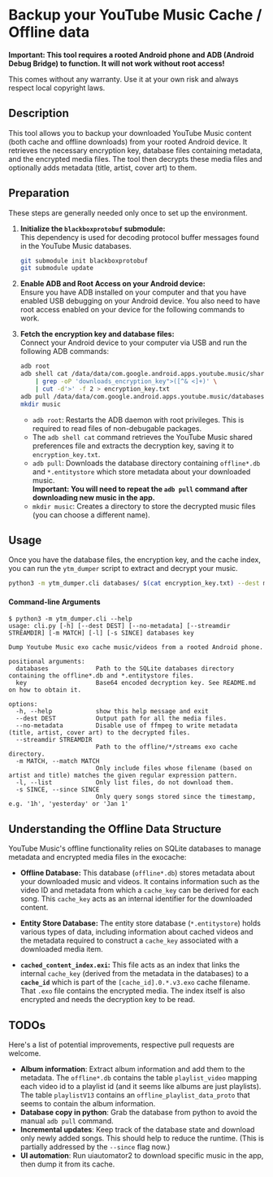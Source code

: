 # Backup your YouTube Music Cache / Offline data

**Important: This tool requires a rooted Android phone and ADB (Android Debug Bridge) to function. It will not work without root access!**

This comes without any warranty. Use it at your own risk and always respect local copyright laws.

## Description

This tool allows you to backup your downloaded YouTube Music content (both cache and offline downloads) from your rooted Android device.
It retrieves the necessary encryption key, database files containing metadata, and the encrypted media files.
The tool then decrypts these media files and optionally adds metadata (title, artist, cover art) to them.

## Preparation

These steps are generally needed only once to set up the environment.

1.  **Initialize the `blackboxprotobuf` submodule:** \
    This dependency is used for decoding protocol buffer messages found in the YouTube Music databases.
    ```sh
    git submodule init blackboxprotobuf
    git submodule update
    ```

2.  **Enable ADB and Root Access on your Android device:** \
    Ensure you have ADB installed on your computer and that you have enabled USB debugging on your Android device.
    You also need to have root access enabled on your device for the following commands to work.

3.  **Fetch the encryption key and database files:** \
    Connect your Android device to your computer via USB and run the following ADB commands:
    ```sh
    adb root
    adb shell cat /data/data/com.google.android.apps.youtube.music/shared_prefs/youtube.xml \
        | grep -oP 'downloads_encryption_key">([^& <]+)' \
        | cut -d'>' -f 2 > encryption_key.txt
    adb pull /data/data/com.google.android.apps.youtube.music/databases
    mkdir music
    ```
    *   `adb root`: Restarts the ADB daemon with root privileges.
        This is required to read files of non-debugable packages.
    *   The `adb shell cat` command retrieves the YouTube Music shared preferences file and extracts the decryption key, saving it to `encryption_key.txt`.
    *   `adb pull`: Downloads the database directory containing `offline*.db` and `*.entitystore` which store metadata about your downloaded music. \
        **Important: You will need to repeat the `adb pull` command after downloading new music in the app.**
    *   `mkdir music`: Creates a directory to store the decrypted music files (you can choose a different name).

## Usage

Once you have the database files, the encryption key, and the cache index, you can run the `ytm_dumper` script to extract and decrypt your music.

```sh
python3 -m ytm_dumper.cli databases/ $(cat encryption_key.txt) --dest music/
```

#### Command-line Arguments

```
$ python3 -m ytm_dumper.cli --help
usage: cli.py [-h] [--dest DEST] [--no-metadata] [--streamdir STREAMDIR] [-m MATCH] [-l] [-s SINCE] databases key

Dump Youtube Music exo cache music/videos from a rooted Android phone.

positional arguments:
  databases             Path to the SQLite databases directory containing the offline*.db and *.entitystore files.
  key                   Base64 encoded decryption key. See README.md on how to obtain it.

options:
  -h, --help            show this help message and exit
  --dest DEST           Output path for all the media files.
  --no-metadata         Disable use of ffmpeg to write metadata (title, artist, cover art) to the decrypted files.
  --streamdir STREAMDIR
                        Path to the offline/*/streams exo cache directory.
  -m MATCH, --match MATCH
                        Only include files whose filename (based on artist and title) matches the given regular expression pattern.
  -l, --list            Only list files, do not download them.
  -s SINCE, --since SINCE
                        Only query songs stored since the timestamp, e.g. '1h', 'yesterday' or 'Jan 1'
```

## Understanding the Offline Data Structure

YouTube Music's offline functionality relies on SQLite databases to manage metadata and encrypted media files in the exocache:

*   **Offline Database:** This database (`offline*.db`) stores metadata about your downloaded music and videos.
    It contains information such as the video ID and metadata from which a `cache_key` can be derived for each song.
    This `cache_key` acts as an internal identifier for the downloaded content.

*   **Entity Store Database:** The entity store database (`*.entitystore`) holds various types of data, including information about cached videos and the metadata required to construct a `cache_key` associated with a downloaded media item.

*   **`cached_content_index.exi`:** This file acts as an index that links the internal `cache_key` (derived from the metadata in the databases) to a **`cache_id`** which is part of the `[cache_id].0.*.v3.exo` cache filename.
    That `.exo` file contains the encrypted media.
    The index itself is also encrypted and needs the decryption key to be read.

## TODOs

Here's a list of potential improvements, respective pull requests are welcome.

*    **Album information**: Extract album information and add them to the metadata. The `offline*.db` contains the table `playlist_video` mapping each video id to a playlist id (and it seems like albums are just playlists). The table `playlistV13` contains an `offline_playlist_data_proto` that seems to contain the album information.
*    **Database copy in python**: Grab the database from python to avoid the manual `adb pull` command.
*    **Incremental updates**: Keep track of the database state and download only newly added songs. This should help to reduce the runtime. (This is partially addressed by the `--since` flag now.)
*    **UI automation**: Run uiautomator2 to download specific music in the app, then dump it from its cache.

